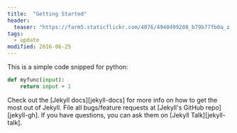 ```yaml
---
title:  "Getting Started"
header:
  teaser: "https://farm5.staticflickr.com/4076/4940499208_b79b77fb0a_z.jpg"
tags:
  - update
modified: 2016-06-25
---
```


This is a simple code snipped for python:

```python
def myfunc(input):
    return input + 1
```

Check out the [Jekyll docs][jekyll-docs] 
for more info on how to get the most out of Jekyll. 
File all bugs/feature requests at [Jekyll's GitHub repo][jekyll-gh]. 
If you have questions, you can ask them on [Jekyll Talk][jekyll-talk].

